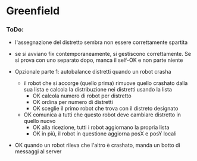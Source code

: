 # Greenfield

### ToDo:
- l'assegnazione del distretto sembra non essere correttamente spartita
- se si avviano fix contemporaneamente, si gestiscono correttamente.
Se si prova con uno separato dopo, manca il self-OK e non parte niente

- Opzionale parte 1: autobalance distretti quando un robot crasha
  - il robot che si accorge (quello prima) rimuove quello crashato dalla sua lista
  e calcola la distribuzione nei distretti usando la lista
    - OK calcola numero di robot per distretto
    - OK ordina per numero di distretti
    - OK sceglie il primo robot che trova con il distreto designato
  - OK comunica a tutti che questo robot deve cambiare distretto in quello nuovo
    - OK alla ricezione, tutti i robot aggiornano la propria lista
    - OK in più, il robot in questione aggiorna posX e posY locali

- OK quando un robot rileva che l'altro è crashato, manda un botto di messaggi al server